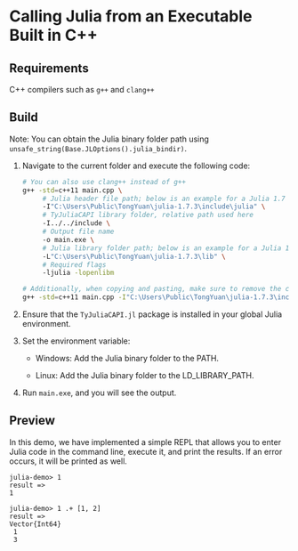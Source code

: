 # Calling Julia from an Executable Built in C++

## Requirements

C++ compilers such as `g++` and `clang++`

## Build

Note: You can obtain the Julia binary folder path using `unsafe_string(Base.JLOptions().julia_bindir)`.

1. Navigate to the current folder and execute the following code:

    ```bash
    # You can also use clang++ instead of g++
    g++ -std=c++11 main.cpp \
         # Julia header file path; below is an example for a Julia 1.7 environment on Windows
         -I"C:\Users\Public\TongYuan\julia-1.7.3\include\julia" \
         # TyJuliaCAPI library folder, relative path used here
         -I../../include \
         # Output file name
         -o main.exe \
         # Julia library folder path; below is an example for a Julia 1.7 environment on Windows
         -L"C:\Users\Public\TongYuan\julia-1.7.3\lib" \
         # Required flags
         -ljulia -lopenlibm

    # Additionally, when copying and pasting, make sure to remove the comments as follows:
    g++ -std=c++11 main.cpp -I"C:\Users\Public\TongYuan\julia-1.7.3\include\julia" -I../../include -o main.exe -L"C:\Users\Public\TongYuan\julia-1.7.3\lib" -ljulia -lopenlibm
    ```

2. Ensure that the `TyJuliaCAPI.jl` package is installed in your global Julia environment.

3. Set the environment variable:

   - Windows: Add the Julia binary folder to the PATH.

   - Linux: Add the Julia binary folder to the LD_LIBRARY_PATH.

4. Run `main.exe`, and you will see the output.

## Preview

In this demo, we have implemented a simple REPL that allows you to enter Julia code in the command line, execute it, and print the results. If an error occurs, it will be printed as well.

```
julia-demo> 1
result =>
1

julia-demo> 1 .+ [1, 2]
result =>
Vector{Int64}
 1
 3
```